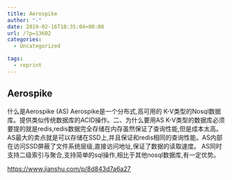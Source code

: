 ```yaml
---
title: Aerospike
author: "-"
date: 2019-02-16T10:35:04+00:00
url: /?p=13602
categories:
  - Uncategorized

tags:
  - reprint
---
```

## Aerospike
什么是Aerospike (AS)         Aerospike是一个分布式,高可用的 K-V类型的Nosql数据库。提供类似传统数据库的ACID操作。二、为什么要用AS          K-V类型的数据库必须要提的就是redis,redis数据完全存储在内存虽然保证了查询性能,但是成本太高。AS最大的卖点就是可以存储在SSD上,并且保证和redis相同的查询性能。AS内部在访问SSD屏蔽了文件系统层级,直接访问地址,保证了数据的读取速度。 AS同时支持二级索引与聚合,支持简单的sql操作,相比于其他nosql数据库,有一定优势。

https://www.jianshu.com/p/8d843d7a6a27